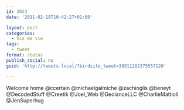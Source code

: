 ```yaml
---
id: 3023
date: '2011-02-19T10:42:27+01:00'

layout: post
categories:
  - Vis ma vie
tags:
  - tweet
format: status
publish_social: no
guid: 'http://tweets.local/?birdsite_tweet=38911282375557120'

---
```


Welcome home @ccertain @michaelgalmiche @zachinglis @beneyt @DecodedStuff @Creetik @Joel\_Web @GeolanceLLC @CharlieMattioli @JenSuperhug